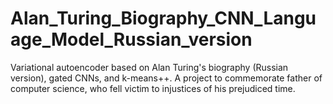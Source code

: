 # Alan_Turing_Biography_CNN_Language_Model_Russian_version
Variational autoencoder based on Alan Turing's biography (Russian version), gated CNNs, and k-means++.
A project to commemorate father of computer science, who fell victim to injustices of his prejudiced time.
